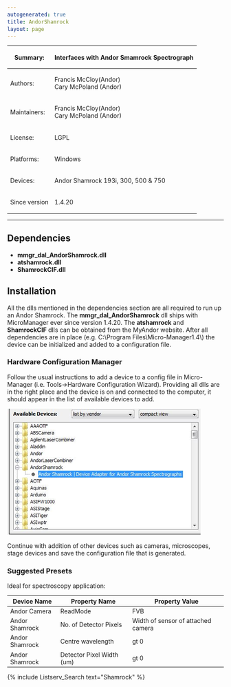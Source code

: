 ```yaml
---
autogenerated: true
title: AndorShamrock
layout: page
---
```


<table>
<thead>
<tr class="header">
<th><p>Summary:</p></th>
<th><p>Interfaces with Andor Smamrock Spectrograph</p></th>
</tr>
</thead>
<tbody>
<tr class="odd">
<td><p>Authors:</p></td>
<td><p>Francis McCloy(Andor)<br />
Cary McPoland (Andor)</p></td>
</tr>
<tr class="even">
<td><p>Maintainers:</p></td>
<td><p>Francis McCloy(Andor)<br />
Cary McPoland (Andor)</p></td>
</tr>
<tr class="odd">
<td><p>License:</p></td>
<td><p>LGPL</p></td>
</tr>
<tr class="even">
<td><p>Platforms:</p></td>
<td><p>Windows</p></td>
</tr>
<tr class="odd">
<td><p>Devices:</p></td>
<td><p>Andor Shamrock 193i, 300, 500 &amp; 750</p></td>
</tr>
<tr class="even">
<td><p>Since version</p></td>
<td><p>1.4.20</p></td>
</tr>
</tbody>
</table>

------------------------------------------------------------------------

## Dependencies

-   **mmgr\_dal\_AndorShamrock.dll**
-   **atshamrock.dll**
-   **ShamrockCIF.dll**

## Installation

All the dlls mentioned in the dependencies section are all required to
run up an Andor Shamrock. The **mmgr\_dal\_AndorShamrock** dll ships
with MicroManager ever since version 1.4.20. The **atshamrock** and
**ShamrockCIF** dlls can be obtained from the MyAndor website. After all
dependencies are in place (e.g. C:\\Program Files\\Micro-Manager1.4\\)
the device can be initialized and added to a configuration file.

### Hardware Configuration Manager

Follow the usual instructions to add a device to a config file in
Micro-Manager (i.e. Tools-&gt;Hardware Configuration Wizard). Providing
all dlls are in the right place and the device is on and connected to
the computer, it should appear in the list of available devices to add.

![](media/AddingSR.JPG "media/AddingSR.JPG")

Continue with addition of other devices such as cameras, microscopes,
stage devices and save the configuration file that is generated.

### Suggested Presets

Ideal for spectroscopy application:

| Device Name    | Property Name             | Property Value                     |
|----------------|---------------------------|------------------------------------|
| Andor Camera   | ReadMode                  | FVB                                |
| Andor Shamrock | No. of Detector Pixels    | Width of sensor of attached camera |
| Andor Shamrock | Centre wavelength         | gt 0                               |
| Andor Shamrock | Detector Pixel Width (um) | gt 0                               |

{% include Listserv_Search text="Shamrock" %}

